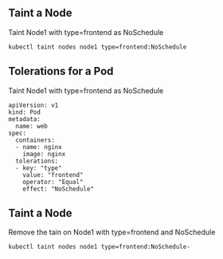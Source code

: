 ## Taint a Node
Taint Node1 with type=frontend as NoSchedule
```
kubectl taint nodes node1 type=frontend:NoSchedule
```

## Tolerations for a Pod
Taint Node1 with type=frontend as NoSchedule
```
apiVersion: v1
kind: Pod
metadata:
  name: web
spec:
  containers:
  - name: nginx
    image: nginx
  tolerations:
  - key: "type"
    value: "frontend"
    operator: "Equal"
    effect: "NoSchedule"
```

## Taint a Node
Remove the tain on Node1 with type=frontend and NoSchedule
```
kubectl taint nodes node1 type=frontend:NoSchedule-
```
